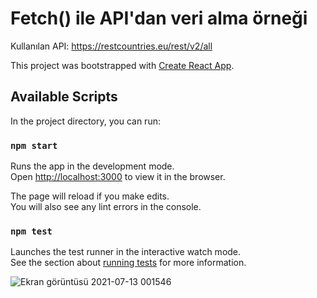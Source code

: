 # Fetch() ile API'dan veri alma örneği
Kullanılan API: https://restcountries.eu/rest/v2/all



This project was bootstrapped with [Create React App](https://github.com/facebook/create-react-app).

## Available Scripts

In the project directory, you can run:

### `npm start`

Runs the app in the development mode.\
Open [http://localhost:3000](http://localhost:3000) to view it in the browser.

The page will reload if you make edits.\
You will also see any lint errors in the console.

### `npm test`

Launches the test runner in the interactive watch mode.\
See the section about [running tests](https://facebook.github.io/create-react-app/docs/running-tests) for more information.

![Ekran görüntüsü 2021-07-13 001546](https://user-images.githubusercontent.com/59365403/125356906-8a885e80-e36f-11eb-91be-12c6a603e9eb.png)
